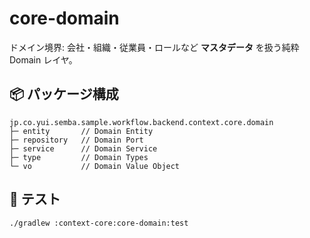 # core-domain

ドメイン境界: 会社・組織・従業員・ロールなど **マスタデータ** を扱う純粋 Domain レイヤ。

## 📦 パッケージ構成

```text
jp.co.yui.semba.sample.workflow.backend.context.core.domain
├─ entity       // Domain Entity
├─ repository   // Domain Port
├─ service      // Domain Service
├─ type         // Domain Types
└─ vo           // Domain Value Object
```

## 🧪 テスト

```bash
./gradlew :context-core:core-domain:test
```
